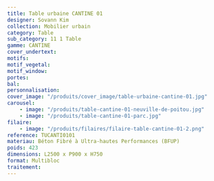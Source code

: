 ```yaml
---
title: Table urbaine CANTINE 01
designer: Sovann Kim
collection: Mobilier urbain
category: Table
sub_category: 11 1 Table
gamme: CANTINE
cover_undertext:
motifs:
motif_vegetal:
motif_window:
portes:
bal:
personnalisation:
cover_image: "/produits/cover_image/table-urbaine-cantine-01.jpg"
carousel:
    - image: "/produits/table-cantine-01-neuville-de-poitou.jpg"
    - image: "/produits/table-cantine-01-parc.jpg"
filaire:
    - image: "/produits/filaires/filaire-table-cantine-01-2.png"
reference: TUCANTI0101
materiau: Béton Fibré à Ultra-hautes Performances (BFUP)
poids: 423
dimensions: L2500 x P900 x H750
format: Multibloc
traitement:
---
```

